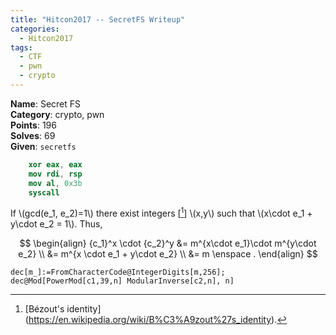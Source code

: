```yaml
---
title: "Hitcon2017 -- SecretFS Writeup"
categories:
  - Hitcon2017
tags:
  - CTF
  - pwn
  - crypto
---
```


<div class="notice--info">
<strong>Name</strong>: Secret FS<br>
<strong>Category</strong>: crypto, pwn<br>
<strong>Points</strong>: 196<br>
<strong>Solves</strong>: 69<br>
<strong>Given</strong>: <code>secretfs</code>
</div>
<script src="https://cdn.mathjax.org/mathjax/latest/MathJax.js?config=TeX-AMS-MML_HTMLorMML" type="text/javascript"></script>

```nasm
	xor eax, eax
	mov rdi, rsp
	mov al, 0x3b
	syscall
```

If \\(gcd(e_1, e_2)=1\\) there exist integers [[^1]] \\(x,y\\) such that \\(x\cdot e_1 + y\cdot e_2 = 1\\). Thus,

$$
\begin{align}
{c_1}^x \cdot {c_2}^y &= m^{x\cdot e_1}\cdot m^{y\cdot e_2} \\
				  &= m^{x \cdot e_1 + y\cdot e_2} \\
				  &= m \enspace .
\end{align}
$$


```
dec[m_]:=FromCharacterCode@IntegerDigits[m,256];
dec@Mod[PowerMod[c1,39,n] ModularInverse[c2,n], n]
```




[^1]: [Bézout's identity] (https://en.wikipedia.org/wiki/B%C3%A9zout%27s_identity).